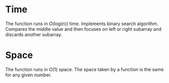 # Time
The function runs in O(log(n)) time. Implements binary search algorithm. Compares the middle value and then focuses on left or right subarray and discards another subarray.

# Space
The function runs in O(1) space. The space taken by a function is the same for any given number.